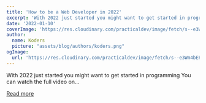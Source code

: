 ```yaml
---
title: 'How to be a Web Developer in 2022'
excerpt: 'With 2022 just started you might want to get started in programming   You can watch the full video on...'
date: '2022-01-10'
coverImage: 'https://res.cloudinary.com/practicaldev/image/fetch/s--e3Wm4bEP--/c_imagga_scale,f_auto,fl_progressive,h_420,q_auto,w_1000/https://dev-to-uploads.s3.amazonaws.com/uploads/articles/k43b6yh5afb8a0vpu0hx.png'
author:
  name: Koders
  picture: "assets/blog/authors/koders.png"
ogImage:
  url: 'https://res.cloudinary.com/practicaldev/image/fetch/s--e3Wm4bEP--/c_imagga_scale,f_auto,fl_progressive,h_420,q_auto,w_1000/https://dev-to-uploads.s3.amazonaws.com/uploads/articles/k43b6yh5afb8a0vpu0hx.png'
---
```


With 2022 just started you might want to get started in programming   You can watch the full video on...

[Read more](https://dev.to/moe23/how-to-be-a-web-developer-in-2022-3pge)
